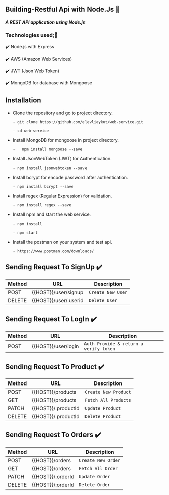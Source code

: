 ## Building-Restful Api with Node.Js 🎉

##### A REST API application using Node.js

### Technologies used;🚀

✔️  Node.js with Express

✔️  AWS (Amazon Web Services)

✔️  JWT (Json Web Token)  

✔️  MongoDB for database with Mongoose

## Installation

- Clone the repository and go to project directory.
  
      - git clone https://github.com/elevliaykut/web-service.git

      - cd web-service

- Install MongoDB for mongoose in project directory.

      -   npm install mongoose --save

- Install JsonWebToken (JWT) for Authentication.

      - npm install jsonwebtoken --save

- Install bcrypt for encode password after authentication.

      - npm install bcrypt --save

- Install regex (Regular Expression) for validation.

      - npm install regex --save

- Install npm and start the web service.

      - npm install

      - npm start

- Install the postman on your system and test api.

      - https://www.postman.com/downloads/

## Sending Request To SignUp ✔️

<table>
    <thead>
      <tr>
        <th>Method</th>
        <th>URL</th>
        <th>Description</th>
      </tr>
    </thead>
    <tbody>
        <tr>
            <td>POST</td>
            <td>{{HOST}}/user/signup</td>
            <td><code>Create New User</code></td>
        </tr>
        <tr>
            <td>DELETE</td>
            <td>{{HOST}}/user/:userid</td>
            <td><code>Delete User</code></td>
        </tr>
    </tbody>
  </table>

## Sending Request To LogIn ✔️

<table>
    <thead>
      <tr>
        <th>Method</th>
        <th>URL</th>
        <th>Description</th>
      </tr>
    </thead>
    <tbody>
        <tr>
            <td>POST</td>
            <td>{{HOST}}/user/login</td>
            <td><code>Auth Provide & return a verify token</code></td>
        </tr>
    </tbody>
  </table>

## Sending Request To Product ✔️

<table>
    <thead>
      <tr>
        <th>Method</th>
        <th>URL</th>
        <th>Description</th>
      </tr>
    </thead>
    <tbody>
        <tr>
            <td>POST</td>
            <td>{{HOST}}/products</td>
            <td><code>Create New Product</code></td>
        </tr>
        <tr>
            <td>GET</td>
            <td>{{HOST}}/products</td>
            <td><code>Fetch All Products</code></td>
        </tr>
        <tr>
            <td>PATCH</td>
            <td>{{HOST}}/:productId</td>
            <td><code>Update Product</code></td>
        </tr>
        <tr>
            <td>DELETE</td>
            <td>{{HOST}}/:productId</td>
            <td><code>Delete Product</code></td>
        </tr>
    </tbody>
  </table>

  ## Sending Request To Orders ✔️

<table>
    <thead>
      <tr>
        <th>Method</th>
        <th>URL</th>
        <th>Description</th>
      </tr>
    </thead>
    <tbody>
        <tr>
            <td>POST</td>
            <td>{{HOST}}/orders</td>
            <td><code>Create New Order</code></td>
        </tr>
        <tr>
            <td>GET</td>
            <td>{{HOST}}/orders</td>
            <td><code>Fetch All Order</code></td>
        </tr>
        <tr>
            <td>PATCH</td>
            <td>{{HOST}}/:orderId</td>
            <td><code>Update Order</code></td>
        </tr>
        <tr>
            <td>DELETE</td>
            <td>{{HOST}}/:orderId</td>
            <td><code>Delete Order</code></td>
        </tr>
    </tbody>
  </table>

